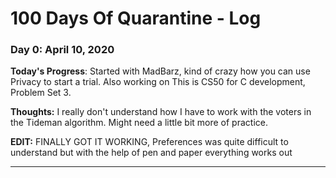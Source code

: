 # 100 Days Of Quarantine - Log

### Day 0: April 10, 2020 

**Today's Progress**: Started with MadBarz, kind of crazy how you can use Privacy to start a trial. Also working on This is CS50 for C development, Problem Set 3.

**Thoughts:** I really don't understand how I have to work with the voters in the Tideman algorithm. Might need a little bit more of practice.

**EDIT:** FINALLY GOT IT WORKING, Preferences was quite difficult to understand but with the help of pen and paper everything works out


**********